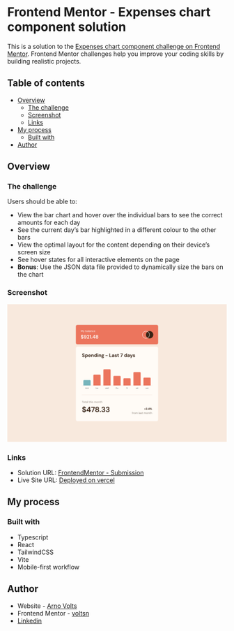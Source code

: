 # Frontend Mentor - Expenses chart component solution

This is a solution to the [Expenses chart component challenge on Frontend Mentor](https://www.frontendmentor.io/challenges/expenses-chart-component-e7yJBUdjwt). Frontend Mentor challenges help you improve your coding skills by building realistic projects.

## Table of contents

- [Overview](#overview)
  - [The challenge](#the-challenge)
  - [Screenshot](#screenshot)
  - [Links](#links)
- [My process](#my-process)
  - [Built with](#built-with)
- [Author](#author)

## Overview

### The challenge

Users should be able to:

- View the bar chart and hover over the individual bars to see the correct amounts for each day
- See the current day’s bar highlighted in a different colour to the other bars
- View the optimal layout for the content depending on their device’s screen size
- See hover states for all interactive elements on the page
- **Bonus**: Use the JSON data file provided to dynamically size the bars on the chart

### Screenshot

![](./screenshot.png)

### Links

- Solution URL: [FrontendMentor - Submission](https://www.frontendmentor.io/solutions/expense-chart-component-build-with-typescriptreact-tailwindcss-vite-N8VxpvVQ2o)
- Live Site URL: [Deployed on vercel](https://expense-chart-component-omega.vercel.app/)

## My process

### Built with

- Typescript
- React
- TailwindCSS
- Vite
- Mobile-first workflow

## Author

- Website - [Arno Volts](https://www.arnovolts.be)
- Frontend Mentor - [voltsn](https://www.frontendmentor.io/profile/voltsn)
- [Linkedin](https://www.linkedin.com/in/volts/)
